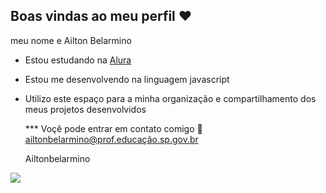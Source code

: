 ## Boas vindas ao meu perfil ❤

meu nome e Ailton Belarmino 

- Estou estudando na [Alura](https://www.alura.com.br)
- Estou me desenvolvendo na linguagem javascript
- Utilizo este espaço para a minha organização e compartilhamento dos meus projetos desenvolvidos

  *** Voçê pode entrar em contato comigo 📧
  ailtonbelarmino@prof.educação.sp.gov.br
  
  Ailtonbelarmino


![](https://media.tenor.com/BZ8PcPP_SVEAAAAj/teach-professor.gif)
  
